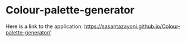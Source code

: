 # Colour-palette-generator

Here is a link to the application: https://sasantazayoni.github.io/Colour-palette-generator/
